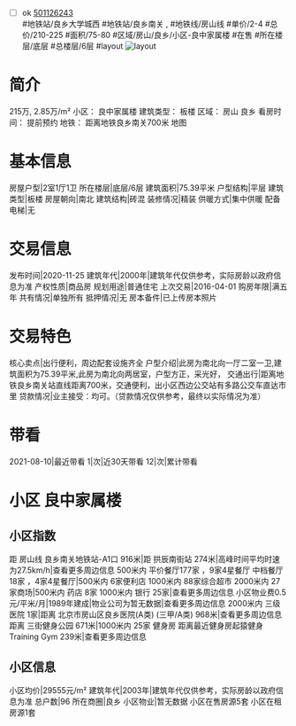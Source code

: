 - [ ] ok [501126243](https://bj.5i5j.com/ershoufang/501126243.html)  
 #地铁站/良乡大学城西 #地铁站/良乡南关 ,  #地铁线/房山线
#单价/2-4 #总价/210-225 #面积/75-80   #区域/房山/良乡/小区-良中家属楼 #在售 #所在楼层/底层 #总楼层/6层 #layout 
![layout](http://image2a.5i5j.com/bdir/layout/437701.jpg_P5.jpg) 
# 简介 
 215万,  2.85万/m² 
小区： 良中家属楼
建筑类型： 板楼
区域： 房山 良乡
看房时间： 提前预约
地铁： 距离地铁良乡南关700米 地图
# 基本信息 
 房屋户型|2室1厅1卫
所在楼层|底层/6层
建筑面积|75.39平米
户型结构|平层
建筑类型|板楼
房屋朝向|南北
建筑结构|砖混
装修情况|精装
供暖方式|集中供暖
配备电梯|无
# 交易信息 
 发布时间|2020-11-25
建筑年代|2000年|建筑年代仅供参考，实际房龄以政府信息为准
产权性质|商品房
规划用途|普通住宅
上次交易|2016-04-01
购房年限|满五年
共有情况|单独所有
抵押情况|无
房本备件|已上传房本照片
# 交易特色 
 核心卖点|出行便利，周边配套设施齐全
户型介绍|此房为南北向一厅二室一卫,建筑面积为75.39平米,此房为南北向两居室，户型方正，采光好，
交通出行|距离地铁良乡南关站直线距离700米，交通便利，出小区西边公交站有多路公交车直达市里
贷款情况|业主接受：均可。（贷款情况仅供参考，最终以实际情况为准）
# 带看 
 2021-08-10|最近带看	 1|次|近30天带看	 12|次|累计带看
# 小区 良中家属楼
## 小区指数 
 距 房山线 良乡南关地铁站-A1口 916米|距 拱辰南街站 274米|高峰时间平均时速为27.5km/h|查看更多周边信息
500米内 平价餐厅177家 ，9家4星餐厅
中档餐厅18家 ，4家4星餐厅|500米内 6家便利店
1000米内 88家综合超市
2000米内 27家商场|500米内 药店 8家
1000米内 银行 25家|查看更多周边信息
小区物业费0.5元/平米/月|1989年建成|物业公司为暂无数据|查看更多周边信息
2000米内 三级医院 1家|距离 北京市房山区良乡医院(A类) (三甲/A类) 968米|查看更多周边信息
距离 三街健身公园 671米|1000米内 25家 健身房
距离最近健身房起猿健身Training Gym 239米|查看更多周边信息
## 小区信息 
 小区均价|29555元/m²
建筑年代|2003年|建筑年代仅供参考，实际房龄以政府信息为准
总户数|96
所在商圈|良乡
小区物业|暂无数据
小区在售房源5套
小区在租房源1套
